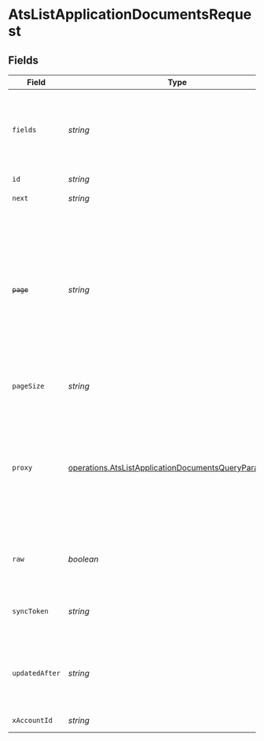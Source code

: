 # AtsListApplicationDocumentsRequest


## Fields

| Field                                                                                                                                                            | Type                                                                                                                                                             | Required                                                                                                                                                         | Description                                                                                                                                                      |
| ---------------------------------------------------------------------------------------------------------------------------------------------------------------- | ---------------------------------------------------------------------------------------------------------------------------------------------------------------- | ---------------------------------------------------------------------------------------------------------------------------------------------------------------- | ---------------------------------------------------------------------------------------------------------------------------------------------------------------- |
| `fields`                                                                                                                                                         | *string*                                                                                                                                                         | :heavy_minus_sign:                                                                                                                                               | The comma separated list of fields to return in the response (if empty, all fields are returned)                                                                 |
| `id`                                                                                                                                                             | *string*                                                                                                                                                         | :heavy_check_mark:                                                                                                                                               | N/A                                                                                                                                                              |
| `next`                                                                                                                                                           | *string*                                                                                                                                                         | :heavy_minus_sign:                                                                                                                                               | The unified cursor                                                                                                                                               |
| ~~`page`~~                                                                                                                                                       | *string*                                                                                                                                                         | :heavy_minus_sign:                                                                                                                                               | : warning: ** DEPRECATED **: This will be removed in a future release, please migrate away from it as soon as possible.<br/><br/>The page number of the results to fetch |
| `pageSize`                                                                                                                                                       | *string*                                                                                                                                                         | :heavy_minus_sign:                                                                                                                                               | The number of results per page                                                                                                                                   |
| `proxy`                                                                                                                                                          | [operations.AtsListApplicationDocumentsQueryParamProxy](../../../sdk/models/operations/atslistapplicationdocumentsqueryparamproxy.md)                            | :heavy_minus_sign:                                                                                                                                               | Query parameters that can be used to pass through parameters to the underlying provider request by surrounding them with "proxy" key                             |
| `raw`                                                                                                                                                            | *boolean*                                                                                                                                                        | :heavy_minus_sign:                                                                                                                                               | Indicates that the raw request result is returned                                                                                                                |
| `syncToken`                                                                                                                                                      | *string*                                                                                                                                                         | :heavy_minus_sign:                                                                                                                                               | The sync token to select the only updated results                                                                                                                |
| `updatedAfter`                                                                                                                                                   | *string*                                                                                                                                                         | :heavy_minus_sign:                                                                                                                                               | Use a string with a date to only select results updated after that given date                                                                                    |
| `xAccountId`                                                                                                                                                     | *string*                                                                                                                                                         | :heavy_check_mark:                                                                                                                                               | The account identifier                                                                                                                                           |